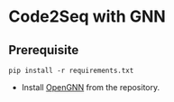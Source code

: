 # Code2Seq with GNN

## Prerequisite

```
pip install -r requirements.txt
```

- Install [OpenGNN](https://github.com/CoderPat/OpenGNN) from the repository.
